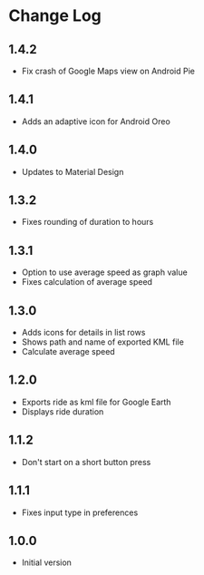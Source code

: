 # Change Log

## 1.4.2
* Fix crash of Google Maps view on Android Pie

## 1.4.1
* Adds an adaptive icon for Android Oreo

## 1.4.0
* Updates to Material Design

## 1.3.2
* Fixes rounding of duration to hours

## 1.3.1
* Option to use average speed as graph value
* Fixes calculation of average speed

## 1.3.0
* Adds icons for details in list rows
* Shows path and name of exported KML file
* Calculate average speed

## 1.2.0
* Exports ride as kml file for Google Earth
* Displays ride duration

## 1.1.2
* Don't start on a short button press

## 1.1.1
* Fixes input type in preferences

## 1.0.0
* Initial version
